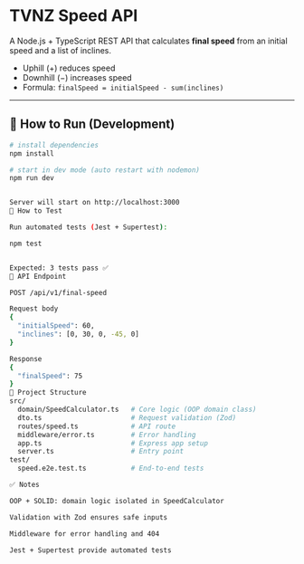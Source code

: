 # TVNZ Speed API

A Node.js + TypeScript REST API that calculates **final speed** from an initial speed and a list of inclines.

- Uphill (+) reduces speed  
- Downhill (−) increases speed  
- Formula: `finalSpeed = initialSpeed - sum(inclines)`

---

## 🚀 How to Run (Development)

```bash
# install dependencies
npm install

# start in dev mode (auto restart with nodemon)
npm run dev


Server will start on http://localhost:3000
🧪 How to Test

Run automated tests (Jest + Supertest):

npm test


Expected: 3 tests pass ✅
📡 API Endpoint

POST /api/v1/final-speed

Request body
{
  "initialSpeed": 60,
  "inclines": [0, 30, 0, -45, 0]
}

Response
{
  "finalSpeed": 75
}
📂 Project Structure
src/
  domain/SpeedCalculator.ts   # Core logic (OOP domain class)
  dto.ts                      # Request validation (Zod)
  routes/speed.ts             # API route
  middleware/error.ts         # Error handling
  app.ts                      # Express app setup
  server.ts                   # Entry point
test/
  speed.e2e.test.ts           # End-to-end tests

✅ Notes

OOP + SOLID: domain logic isolated in SpeedCalculator

Validation with Zod ensures safe inputs

Middleware for error handling and 404

Jest + Supertest provide automated tests